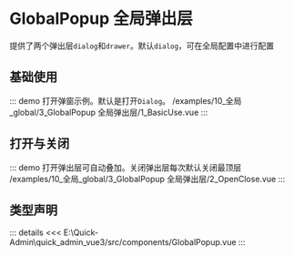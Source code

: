# GlobalPopup 全局弹出层

提供了两个弹出层`dialog`和`drawer`。默认`dialog`，可在全局配置中进行配置




## 基础使用
::: demo 打开弹窗示例。默认是打开`Dialog`。
/examples/10_全局_global/3_GlobalPopup 全局弹出层/1_BasicUse.vue
:::


## 打开与关闭
::: demo 打开弹出层可自动叠加。关闭弹出层每次默认关闭最顶层
/examples/10_全局_global/3_GlobalPopup 全局弹出层/2_OpenClose.vue
:::



## 类型声明
::: details
<<< E:\Quick-Admin\quick_admin_vue3/src/components/GlobalPopup.vue
:::  


